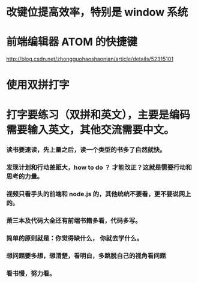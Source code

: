 # 改键位提高效率，特别是 window 系统
# 前端编辑器 ATOM 的快捷键
http://blog.csdn.net/zhongguohaoshaonian/article/details/52315101
# 使用双拼打字
# 打字要练习（双拼和英文），主要是编码需要输入英文，其他交流需要中文。
### 读书要速读，先上量之后，读一个类型的书多了自然就快。
### 发现计划和行动差距大，how to do ？ 才能改正？这就是需要行动和思考的力量。
### 视频只看手头的前端和 node.js 的，其他统统不要看，更不要说网上的。
### 萧三本及代码大全还有前端书籍多看，代码多写。
### 简单的原则就是：你觉得缺什么， 你就去学什么。
### 想问题要多想，想清楚，看明白，多跳脱自己的视角看问题
### 看书慢，努力看。

